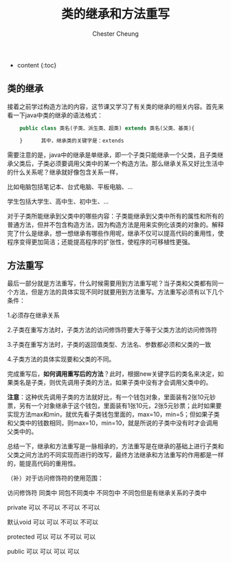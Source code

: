 ﻿---
layout: post
title:  "类的继承和方法重写"
categories: Java
tags:  Java
author: Chester Cheung
---

* content
{:toc}



## 类的继承
接着之前学过构造方法的内容，这节课又学习了有关类的继承的相关内容。首先来看一下java中类的继承的语法格式：


```php
	public class 类名(子类、派生类、超类) extends 类名(父类、基类){

	}      其中，继承类的关键字是：extends
```

需要注意的是，java中的继承是单继承，即一个子类只能继承一个父类，且子类继承父类后，子类必须要调用父类中的某一个构造方法。那么继承关系又好比生活中的什么关系呢？继承就好像包含关系一样，








比如电脑包括笔记本、台式电脑、平板电脑、…

学生包括大学生、高中生、初中生、…


对于子类所能继承到父类中的哪些内容：子类能继承到父类中所有的属性和所有的普通方法，但并不包含构造方法，因为构造方法是用来实例化该类的对象的。解释完了什么是继承，想一想继承有哪些作用呢，继承不仅可以提高代码的重用性，使程序变得更加简洁；还能提高程序的扩张性，使程序的可移植性更强。



## 方法重写
最后一部分就是方法重写，什么时候需要用到方法重写呢？当子类和父类都有同一个方法，但是方法的具体实现不同时就要用到方法重写。方法重写必须有以下几个条件：



1.必须存在继承关系


2.子类在重写方法时，子类方法的访问修饰符要大于等于父类方法的访问修饰符


3.子类在重写方法时，子类的返回值类型、方法名、参数都必须和父类的一致


4.子类方法的具体实现要和父类的不同。



完成重写后，**如何调用重写后的方法**？此时，根据new关键字后的类名来决定，如果类名是子类，则优先调用子类的方法，如果子类中没有才会调用父类中的。



**注意**：这种优先调用子类的方法就好比，有一个钱包对象，里面装有2张10元钞票，另有一个对象继承于这个钱包，里面装有1张10元，2张5元钞票；此时如果要实现方法max和min，就优先看子类钱包里面的，max=10，min=5；但如果子类和父类中的钱数相同，则max=10，min=10，就是所说的子类中没有时才会调用父类中的。


总结一下，继承和方法重写是一脉相承的，方法重写是在继承的基础上进行子类和父类之间方法的不同实现而进行的改写，最终方法继承和方法重写的作用都是一样的，能提高代码的重用性。



（补）对于访问修饰符的使用范围：

访问修饰符	同类中	同包不同类中	不同包中	不同包但是有继承关系的子类中

private		可以	不可以	不可以	不可以

默认void		可以	可以	不可以	不可以

protected	可以	可以	不可以	可以

public		可以	可以	可以	可以
 

